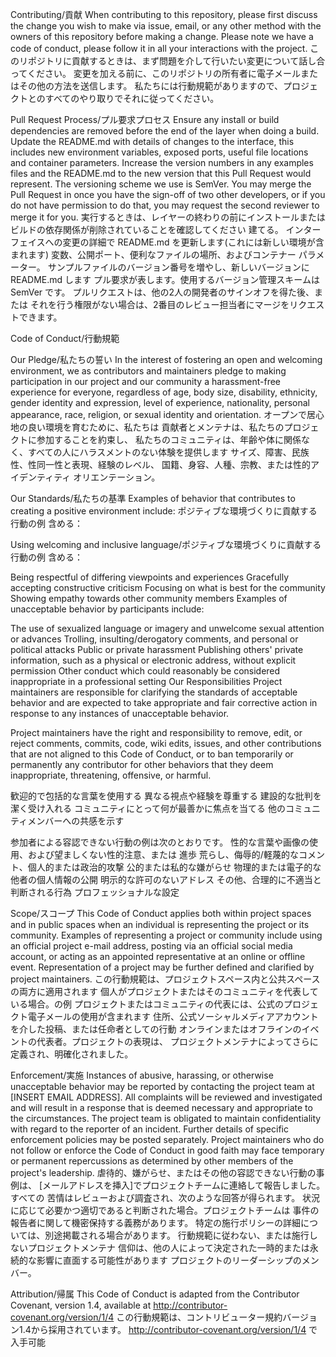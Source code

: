 Contributing/貢献
When contributing to this repository, please first discuss the change you wish to make via issue, email, or any other method with the owners of this repository before making a change.
Please note we have a code of conduct, please follow it in all your interactions with the project.
このリポジトリに貢献するときは、まず問題を介して行いたい変更について話し合ってください。 変更を加える前に、このリポジトリの所有者に電子メールまたはその他の方法を送信します。
私たちには行動規範がありますので、プロジェクトとのすべてのやり取りでそれに従ってください。

Pull Request Process/プル要求プロセス
Ensure any install or build dependencies are removed before the end of the layer when doing a build.
Update the README.md with details of changes to the interface, this includes new environment variables, exposed ports, useful file locations and container parameters.
Increase the version numbers in any examples files and the README.md to the new version that this Pull Request would represent. The versioning scheme we use is SemVer.
You may merge the Pull Request in once you have the sign-off of two other developers, or if you do not have permission to do that, you may request the second reviewer to merge it for you.
実行するときは、レイヤーの終わりの前にインストールまたはビルドの依存関係が削除されていることを確認してください 建てる。
インターフェイスへの変更の詳細で README.md を更新します(これには新しい環境が含まれます) 変数、公開ポート、便利なファイルの場所、およびコンテナー パラメーター。
サンプルファイルのバージョン番号を増やし、新しいバージョンに README.md します プル要求が表します。使用するバージョン管理スキームは SemVer です。
プルリクエストは、他の2人の開発者のサインオフを得た後、または それを行う権限がない場合は、2番目のレビュー担当者にマージをリクエストできます。

Code of Conduct/行動規範

Our Pledge/私たちの誓い
In the interest of fostering an open and welcoming environment, we as contributors and maintainers pledge to making participation in our project and our community a harassment-free experience for everyone, regardless of age, body size, disability, ethnicity, gender identity and expression, level of experience, nationality, personal appearance, race, religion, or sexual identity and orientation.
オープンで居心地の良い環境を育むために、私たちは 貢献者とメンテナは、私たちのプロジェクトに参加することを約束し、 私たちのコミュニティは、年齢や体に関係なく、すべての人にハラスメントのない体験を提供します サイズ、障害、民族性、性同一性と表現、経験のレベル、 国籍、身容、人種、宗教、または性的アイデンティティ オリエンテーション。

Our Standards/私たちの基準
Examples of behavior that contributes to creating a positive environment include:
ポジティブな環境づくりに貢献する行動の例 含める：

Using welcoming and inclusive language/ポジティブな環境づくりに貢献する行動の例 含める：

Being respectful of differing viewpoints and experiences
Gracefully accepting constructive criticism
Focusing on what is best for the community
Showing empathy towards other community members
Examples of unacceptable behavior by participants include:

The use of sexualized language or imagery and unwelcome sexual attention or advances
Trolling, insulting/derogatory comments, and personal or political attacks
Public or private harassment
Publishing others' private information, such as a physical or electronic address, without explicit permission
Other conduct which could reasonably be considered inappropriate in a professional setting
Our Responsibilities
Project maintainers are responsible for clarifying the standards of acceptable behavior and are expected to take appropriate and fair corrective action in response to any instances of unacceptable behavior.

Project maintainers have the right and responsibility to remove, edit, or reject comments, commits, code, wiki edits, issues, and other contributions that are not aligned to this Code of Conduct, or to ban temporarily or permanently any contributor for other behaviors that they deem inappropriate, threatening, offensive, or harmful.

歓迎的で包括的な言葉を使用する
異なる視点や経験を尊重する
建設的な批判を潔く受け入れる
コミュニティにとって何が最善かに焦点を当てる
他のコミュニティメンバーへの共感を示す

参加者による容認できない行動の例は次のとおりです。
性的な言葉や画像の使用、および望ましくない性的注意、または 進歩
荒らし、侮辱的/軽蔑的なコメント、個人的または政治的攻撃
公的または私的な嫌がらせ
物理的または電子的な他者の個人情報の公開 明示的な許可のないアドレス
その他、合理的に不適当と判断される行為 プロフェッショナルな設定

Scope/スコープ
This Code of Conduct applies both within project spaces and in public spaces when an individual is representing the project or its community. Examples of representing a project or community include using an official project e-mail address, posting via an official social media account, or acting as an appointed representative at an online or offline event. Representation of a project may be further defined and clarified by project maintainers.
この行動規範は、プロジェクトスペース内と公共スペースの両方に適用されます 個人がプロジェクトまたはそのコミュニティを代表している場合。の例 プロジェクトまたはコミュニティの代表には、公式のプロジェクト電子メールの使用が含まれます 住所、公式ソーシャルメディアアカウントを介した投稿、または任命者としての行動 オンラインまたはオフラインのイベントの代表者。プロジェクトの表現は、 プロジェクトメンテナによってさらに定義され、明確化されました。

Enforcement/実施
Instances of abusive, harassing, or otherwise unacceptable behavior may be reported by contacting the project team at [INSERT EMAIL ADDRESS]. All complaints will be reviewed and investigated and will result in a response that is deemed necessary and appropriate to the circumstances. The project team is obligated to maintain confidentiality with regard to the reporter of an incident. Further details of specific enforcement policies may be posted separately.
Project maintainers who do not follow or enforce the Code of Conduct in good faith may face temporary or permanent repercussions as determined by other members of the project's leadership.
虐待的、嫌がらせ、またはその他の容認できない行動の事例は、 [メールアドレスを挿入]でプロジェクトチームに連絡して報告しました。すべての 苦情はレビューおよび調査され、次のような回答が得られます。 状況に応じて必要かつ適切であると判断された場合。プロジェクトチームは 事件の報告者に関して機密保持する義務があります。 特定の施行ポリシーの詳細については、別途掲載される場合があります。
行動規範に従わない、または施行しないプロジェクトメンテナ 信仰は、他の人によって決定された一時的または永続的な影響に直面する可能性があります プロジェクトのリーダーシップのメンバー。

Attribution/帰属
This Code of Conduct is adapted from the Contributor Covenant, version 1.4, available at http://contributor-covenant.org/version/1/4
この行動規範は、コントリビューター規約バージョン1.4から採用されています。 http://contributor-covenant.org/version/1/4 で入手可能
